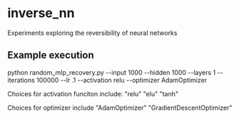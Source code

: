 # inverse_nn
Experiments exploring the reversibility of neural networks

## Example execution

python random_mlp_recovery.py --input 1000 --hidden 1000 --layers 1 --iterations 100000 --lr .1 --activation relu --optimizer AdamOptimizer

Choices for activation funciton include:
"relu"
"elu"
"tanh"

Choices for optimizer include
"AdamOptimizer"
"GradientDescentOptimizer"
